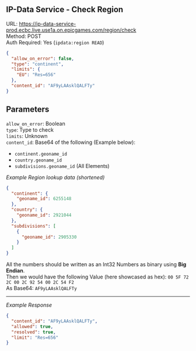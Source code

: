 ## IP-Data Service - Check Region

URL: https://ip-data-service-prod.ecbc.live.use1a.on.epicgames.com/region/check \
Method: POST \
Auth Required: Yes (`ipdata:region READ`)

```json
{
  "allow_on_error": false,
  "type": "continent",
  "limits": {
    "EU": "Res=656"
  },
  "content_id": "AF9yLAAsklQALFTy"
}
```

## Parameters

`allow_on_error`: Boolean <br/>
`type`: Type to check <br/>
`limits`: Unknown <br/>
`content_id`: Base64 of the following (Example below):

- `continent.geoname_id`
- `country.geoname_id`
- `subdivisions.geoname_id` (All Elements)

_Example Region lookup data (shortened)_

```json
{
  "continent": {
    "geoname_id": 6255148
  },
  "country": {
    "geoname_id": 2921044
  },
  "subdivisions": [
    {
      "geoname_id": 2905330
    }
  ]
}
```

All the numbers should be written as an Int32 Numbers as binary using **Big Endian**. <br/>
Then we would have the following Value (here showcased as hex): `00 5F 72 2C 00 2C 92 54 00 2C 54 F2` <br/>
As Base64: `AF9yLAAsklQALFTy`

---

_Example Response_

```json
{
  "content_id": "AF9yLAAsklQALFTy",
  "allowed": true,
  "resolved": true,
  "limit": "Res=656"
}
```
